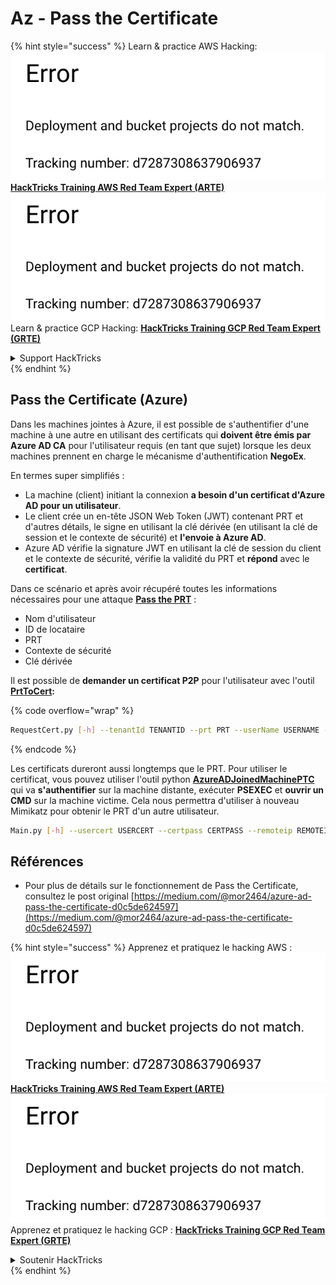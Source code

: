 # Az - Pass the Certificate

{% hint style="success" %}
Learn & practice AWS Hacking:<img src="../../../.gitbook/assets/image (1) (1).png" alt="" data-size="line">[**HackTricks Training AWS Red Team Expert (ARTE)**](https://training.hacktricks.xyz/courses/arte)<img src="../../../.gitbook/assets/image (1) (1).png" alt="" data-size="line">\
Learn & practice GCP Hacking: <img src="../../../.gitbook/assets/image (2).png" alt="" data-size="line">[**HackTricks Training GCP Red Team Expert (GRTE)**<img src="../../../.gitbook/assets/image (2).png" alt="" data-size="line">](https://training.hacktricks.xyz/courses/grte)

<details>

<summary>Support HackTricks</summary>

* Check the [**subscription plans**](https://github.com/sponsors/carlospolop)!
* **Join the** 💬 [**Discord group**](https://discord.gg/hRep4RUj7f) or the [**telegram group**](https://t.me/peass) or **follow** us on **Twitter** 🐦 [**@hacktricks\_live**](https://twitter.com/hacktricks\_live)**.**
* **Share hacking tricks by submitting PRs to the** [**HackTricks**](https://github.com/carlospolop/hacktricks) and [**HackTricks Cloud**](https://github.com/carlospolop/hacktricks-cloud) github repos.

</details>
{% endhint %}

## Pass the Certificate (Azure)

Dans les machines jointes à Azure, il est possible de s'authentifier d'une machine à une autre en utilisant des certificats qui **doivent être émis par Azure AD CA** pour l'utilisateur requis (en tant que sujet) lorsque les deux machines prennent en charge le mécanisme d'authentification **NegoEx**.

En termes super simplifiés :

* La machine (client) initiant la connexion **a besoin d'un certificat d'Azure AD pour un utilisateur**.
* Le client crée un en-tête JSON Web Token (JWT) contenant PRT et d'autres détails, le signe en utilisant la clé dérivée (en utilisant la clé de session et le contexte de sécurité) et **l'envoie à Azure AD**.
* Azure AD vérifie la signature JWT en utilisant la clé de session du client et le contexte de sécurité, vérifie la validité du PRT et **répond** avec le **certificat**.

Dans ce scénario et après avoir récupéré toutes les informations nécessaires pour une attaque [**Pass the PRT**](pass-the-prt.md) :

* Nom d'utilisateur
* ID de locataire
* PRT
* Contexte de sécurité
* Clé dérivée

Il est possible de **demander un certificat P2P** pour l'utilisateur avec l'outil [**PrtToCert**](https://github.com/morRubin/PrtToCert)**:**

{% code overflow="wrap" %}
```bash
RequestCert.py [-h] --tenantId TENANTID --prt PRT --userName USERNAME --hexCtx HEXCTX --hexDerivedKey HEXDERIVEDKEY [--passPhrase PASSPHRASE]
```
{% endcode %}

Les certificats dureront aussi longtemps que le PRT. Pour utiliser le certificat, vous pouvez utiliser l'outil python [**AzureADJoinedMachinePTC**](https://github.com/morRubin/AzureADJoinedMachinePTC) qui va **s'authentifier** sur la machine distante, exécuter **PSEXEC** et **ouvrir un CMD** sur la machine victime. Cela nous permettra d'utiliser à nouveau Mimikatz pour obtenir le PRT d'un autre utilisateur.
```bash
Main.py [-h] --usercert USERCERT --certpass CERTPASS --remoteip REMOTEIP
```
## Références

* Pour plus de détails sur le fonctionnement de Pass the Certificate, consultez le post original [https://medium.com/@mor2464/azure-ad-pass-the-certificate-d0c5de624597](https://medium.com/@mor2464/azure-ad-pass-the-certificate-d0c5de624597)

{% hint style="success" %}
Apprenez et pratiquez le hacking AWS :<img src="../../../.gitbook/assets/image (1) (1).png" alt="" data-size="line">[**HackTricks Training AWS Red Team Expert (ARTE)**](https://training.hacktricks.xyz/courses/arte)<img src="../../../.gitbook/assets/image (1) (1).png" alt="" data-size="line">\
Apprenez et pratiquez le hacking GCP : <img src="../../../.gitbook/assets/image (2).png" alt="" data-size="line">[**HackTricks Training GCP Red Team Expert (GRTE)**<img src="../../../.gitbook/assets/image (2).png" alt="" data-size="line">](https://training.hacktricks.xyz/courses/grte)

<details>

<summary>Soutenir HackTricks</summary>

* Consultez les [**plans d'abonnement**](https://github.com/sponsors/carlospolop) !
* **Rejoignez le** 💬 [**groupe Discord**](https://discord.gg/hRep4RUj7f) ou le [**groupe telegram**](https://t.me/peass) ou **suivez** nous sur **Twitter** 🐦 [**@hacktricks\_live**](https://twitter.com/hacktricks\_live)**.**
* **Partagez des astuces de hacking en soumettant des PRs aux** [**HackTricks**](https://github.com/carlospolop/hacktricks) et [**HackTricks Cloud**](https://github.com/carlospolop/hacktricks-cloud) dépôts github.

</details>
{% endhint %}

